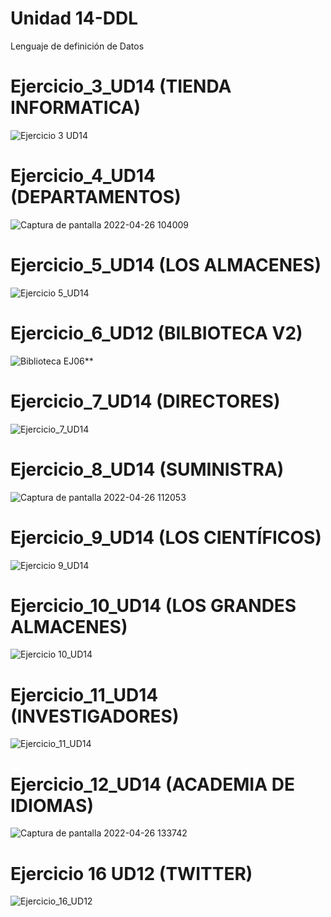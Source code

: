 # Unidad 14-DDL
Lenguaje de definición de Datos

# Ejercicio_3_UD14 (TIENDA INFORMATICA)
 
![Ejercicio 3 UD14](https://user-images.githubusercontent.com/47026018/165484438-e93704d7-a984-4608-8cca-368b9ba75f37.PNG)

# Ejercicio_4_UD14 (DEPARTAMENTOS)

![Captura de pantalla 2022-04-26 104009](https://user-images.githubusercontent.com/97692045/165301064-c38a3754-1cfc-4ff0-bc65-cccea4c875b1.jpg)

# Ejercicio_5_UD14 (LOS ALMACENES)

![Ejercicio 5_UD14](https://user-images.githubusercontent.com/103039385/165475472-63caa969-2c74-4500-a81c-6c58c221ab94.PNG)

# Ejercicio_6_UD12 (BILBIOTECA V2)

![Biblioteca EJ06](https://user-images.githubusercontent.com/97692045/165299585-3de56ce0-2347-4bf5-860c-22702c29ab43.jpg)**

# Ejercicio_7_UD14 (DIRECTORES)

![Ejercicio_7_UD14](https://user-images.githubusercontent.com/47026018/165494738-ae99292e-bc81-4037-93fb-afa493f0d61a.PNG)

# Ejercicio_8_UD14 (SUMINISTRA)

![Captura de pantalla 2022-04-26 112053](https://user-images.githubusercontent.com/97692045/165300715-282b3d73-9997-472d-b65c-cc3ad8d9aa9b.jpg)

# Ejercicio_9_UD14 (LOS CIENTÍFICOS)

![Ejercicio 9_UD14](https://user-images.githubusercontent.com/103039385/165475668-c73a7dfd-b2ea-4291-a8d1-aa1481f1ace9.PNG)

# Ejercicio_10_UD14 (LOS GRANDES ALMACENES)

![Ejercicio 10_UD14](https://user-images.githubusercontent.com/103039385/165475755-37d52416-e63d-46b8-bba0-f2c4cbe049f5.PNG)

# Ejercicio_11_UD14 (INVESTIGADORES)

![Ejercicio_11_UD14](https://user-images.githubusercontent.com/47026018/165510386-d60e866e-557f-4502-aadb-413a1793efb2.PNG)

# Ejercicio_12_UD14 (ACADEMIA DE IDIOMAS)

![Captura de pantalla 2022-04-26 133742](https://user-images.githubusercontent.com/97692045/165300783-38cc38c9-da09-4837-8a90-028582c4f1f3.jpg)

# Ejercicio 16 UD12 (TWITTER)

![Ejercicio_16_UD12](https://user-images.githubusercontent.com/47026018/165511541-2e6b7a89-2b40-4522-9b18-a13230d0a81c.PNG)
